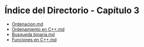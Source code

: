 # Índice del Directorio - Capítulo 3

- [Ordenacion.md](./Ordenacion.md)
- [Ordenamiento en C++.md](./Ordenamiento%20en%20C%2B%2B.md)
- [Busqueda binaria.md](./Busqueda%20binaria.md)
- [Funciones en C++.md](./Funciones%20en%20C%2B%2B.md)
